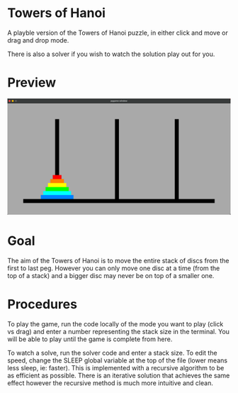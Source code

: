 # Towers of Hanoi
A playble version of the Towers of Hanoi puzzle, in either click and move or drag and drop mode.

There is also a solver if you wish to watch the solution play out for you.

# Preview
![Alt text](ToH_img.png?raw=true "Title")

# Goal
The aim of the Towers of Hanoi is to move the entire stack of discs from the first to last peg. However you can only move one disc at a time (from the top of a stack) and a bigger disc may never be on top of a smaller one.

# Procedures
To play the game, run the code locally of the mode you want to play (click vs drag) and enter a number representing the stack size in the terminal. You will be able to play until the game is complete from here.

To watch a solve, run the solver code and enter a stack size. To edit the speed, change the SLEEP global variable at the top of the file (lower means less sleep, ie: faster). This is implemented with a recursive algorithm to be as efficient as possible. There is an iterative solution that achieves the same effect however the recursive method is much more intuitive and clean.
